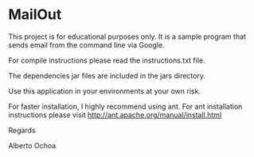 MailOut
=======

This project is for educational purposes only. It is a sample program that sends email from the command line via Google.

For compile instructions please read the instructions.txt file.

The dependencies jar files are included in the jars directory.

Use this application in your environments at your own risk.

For faster installation, I highly recommend using ant.
For ant installation instructions please visit http://ant.apache.org/manual/install.html

Regards

Alberto Ochoa
